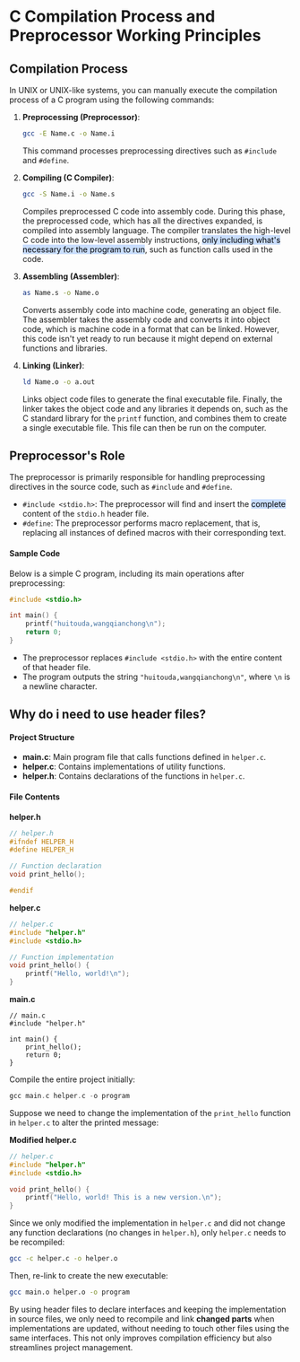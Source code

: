 # C Compilation Process and Preprocessor Working Principles

## Compilation Process
In UNIX or UNIX-like systems, you can manually execute the compilation process of a C program using the following commands:

1. **Preprocessing (Preprocessor)**:
   ```bash
   gcc -E Name.c -o Name.i
   ```
   This command processes preprocessing directives such as `#include` and `#define`.

2. **Compiling (C Compiler)**:
   ```bash
   gcc -S Name.i -o Name.s
   ```
   Compiles preprocessed C code into assembly code.
   During this phase, the preprocessed code, which has all the directives expanded, is compiled into assembly language. The compiler translates the high-level C code into the low-level assembly instructions, <mark style="background: #ADCCFFA6;">only including what's necessary for the program to run</mark>, such as function calls used in the code.

3. **Assembling (Assembler)**:
   ```bash
   as Name.s -o Name.o
   ```
   Converts assembly code into machine code, generating an object file.
   The assembler takes the assembly code and converts it into object code, which is machine code in a format that can be linked. However, this code isn't yet ready to run because it might depend on external functions and libraries.

4. **Linking (Linker)**:
   ```bash
   ld Name.o -o a.out
   ```
   Links object code files to generate the final executable file.
   Finally, the linker takes the object code and any libraries it depends on, such as the C standard library for the `printf` function, and combines them to create a single executable file. This file can then be run on the computer.
   
## Preprocessor's Role
The preprocessor is primarily responsible for handling preprocessing directives in the source code, such as `#include` and `#define`.

- `#include <stdio.h>`: The preprocessor will find and insert the <mark style="background: #ADCCFFA6;">complete</mark> content of the `stdio.h` header file.
- `#define`: The preprocessor performs macro replacement, that is, replacing all instances of defined macros with their corresponding text.

#### Sample Code
Below is a simple C program, including its main operations after preprocessing:

```c
#include <stdio.h>

int main() {
    printf("huitouda,wangqianchong\n");
    return 0;
}
```

- The preprocessor replaces `#include <stdio.h>` with the entire content of that header file.
- The program outputs the string `"huitouda,wangqianchong\n"`, where `\n` is a newline character.

## Why do i need to use header files?

#### Project Structure

- **main.c**: Main program file that calls functions defined in `helper.c`.
- **helper.c**: Contains implementations of utility functions.
- **helper.h**: Contains declarations of the functions in `helper.c`.

#### File Contents

**helper.h**
```c
// helper.h
#ifndef HELPER_H
#define HELPER_H

// Function declaration
void print_hello();

#endif
```

**helper.c**

```c
// helper.c
#include "helper.h"
#include <stdio.h>

// Function implementation
void print_hello() {
    printf("Hello, world!\n");
}
```

**main.c**
```
// main.c
#include "helper.h"

int main() {
    print_hello();
    return 0;
}
```

Compile the entire project initially:

```c
gcc main.c helper.c -o program
```

Suppose we need to change the implementation of the `print_hello` function in `helper.c` to alter the printed message:

**Modified helper.c**

```c
// helper.c
#include "helper.h"
#include <stdio.h>

void print_hello() {
    printf("Hello, world! This is a new version.\n");
}

```

Since we only modified the implementation in `helper.c` and did not change any function declarations (no changes in `helper.h`), only `helper.c` needs to be recompiled:

```bash
gcc -c helper.c -o helper.o
```

Then, re-link to create the new executable:

```bash
gcc main.o helper.o -o program
```

By using header files to declare interfaces and keeping the implementation in source files, we only need to recompile and link **changed parts** when implementations are updated, without needing to touch other files using the same interfaces. This not only improves compilation efficiency but also streamlines project management.



